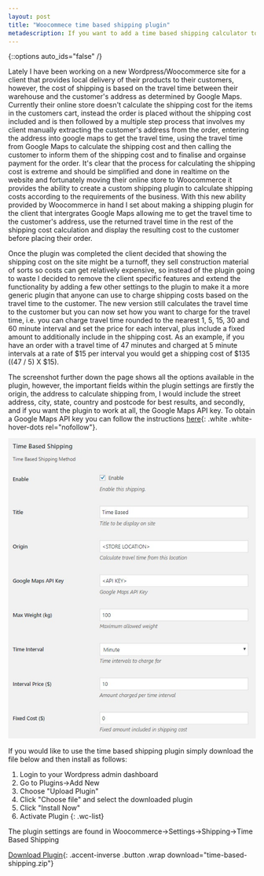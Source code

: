 ```yaml
---
layout: post
title: "Woocommece time based shipping plugin"
metadescription: If you want to add a time based shipping calculator to your WooCommerce store then this is the plugin for you
---
```


<style>
	.wc-list{
		text-align: left;
    	padding-left: 1em;
	}
</style>

{::options auto_ids="false" /}

Lately I have been working on a new Wordpress/Woocommerce site for a client that provides local delivery of their products to their customers, however, the cost of shipping is based on the travel time between their warehouse and the customer's address as determined by Google Maps. Currently their online store doesn't calculate the shipping cost for the items in the customers cart, instead the order is placed without the shipping cost included and is then followed by a multiple step process that involves my client manually extracting the customer's address from the order, entering the address into google maps to get the travel time, using the travel time from Google Maps to calculate the shipping cost and then calling the customer to inform them of the shipping cost and to finalise and orgainse payment for the order. It's clear that the process for calculating the shipping cost is extreme and should be simplified and done in realtime on the website and fortunately moving their online store to Woocommerce it provides the ability to create a custom shipping plugin to calculate shipping costs according to the requirements of the business. With this new ability provided by Woocommerce in hand I set about making a shipping plugin for the client that intergrates Google Maps allowing me to get the travel time to the customer's address, use the returned travel time in the rest of the shipping cost calculation and display the resulting cost to the customer before placing their order. 

Once the plugin was completed the client decided that showing the shipping cost on the site might be a turnoff, they sell construction material of sorts so costs can get relatively expensive, so instead of the plugin going to waste I decided to remove the client specific features and extend the functionality by adding a few other settings to the plugin to make it a more generic plugin that anyone can use to charge shipping costs based on the travel time to the customer. The new version still calculates the travel time to the customer but you can now set how you want to charge for the travel time, i.e. you can charge travel time rounded to the nearest 1, 5, 15, 30 and 60 minute interval and set the price for each interval, plus include a fixed amount to additionally include in the shipping cost. As an example, if you have an order with a travel time of 47 minutes and charged at 5 minute intervals at a rate of $15 per interval you would get a shipping cost of $135 ((47 / 5) X $15). 

The screenshot further down the page shows all the options available in the plugin, however, the important fields within the plugin settings are firstly the origin, the address to calculate shipping from, I would include the street address, city, state, country and postcode for best results, and secondly, and if you want the plugin to work at all, the Google Maps API key. To obtain a Google Maps API key you can follow the instructions [here][gmaps_key]{: .white .white-hover-dots rel="nofollow"}. 

<div class="row portfolio-row" style="margin-bottom: 1em;">
    <div class="twelve columns"> 
		<a href="/images/tbs_options.jpg"><img class="u-responsive-img" src="/images/tbs_options.jpg" alt="Time Based Shipping options" style="margin: 0 auto;"></a>
		</div>
	</div>

If you would like to use the time based shipping plugin simply download the file below and then install as follows:
1. Login to your Wordpress admin dashboard
2. Go to Plugins->Add New
3. Choose "Upload Plugin"
4. Click "Choose file" and select the downloaded plugin
5. Click "Install Now"
6. Activate Plugin
{: .wc-list}

The plugin settings are found in Woocommerce->Settings->Shipping->Time Based Shipping


[Download Plugin][download]{: .accent-inverse .button .wrap download="time-based-shipping.zip"} 

[gmaps_key]: https://developers.google.com/maps/documentation/javascript/get-api-key
[download]: /downloads/time-based-shipping.zip